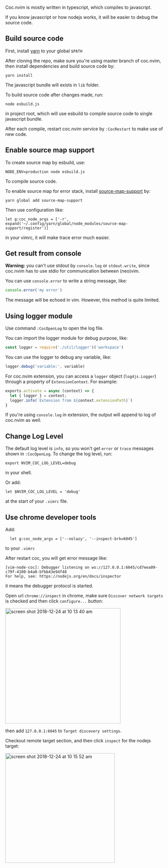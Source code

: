 Coc.nvim is mostly written in typescript, which compiles to javascript. 

If you know javascript or how nodejs works, it will be easier to debug the source code.

## Build source code

First, install [yarn](https://yarnpkg.com/) to your global `$PATH`

After cloning the repo, make sure you're using master branch of coc.nvim, then install dependencies
and build source code by:

```
yarn install
```

The javascript bundle will exists in `lib` folder.

To build source code after changes made, run:

```
node esbuild.js
``` 
in project root, which will use esbuild to compile source code to single javascript bundle.

After each compile, restart coc.nvim service by `:CocRestart` to make use of new code.

## Enable source map support

To create source map by esbuild, use:

```
NODE_ENV=production node esbuild.js
```

To compile source code.

To enable source map for error stack, install [source-map-support](https://github.com/evanw/node-source-map-support) by:

```
yarn global add source-map-support
```
Then use configuration like:
``` vim
let g:coc_node_args = ['-r', expand('~/.config/yarn/global/node_modules/source-map-support/register')]
```
in your vimrc, it will make trace error much easier.

## Get result from console

**Warning:** you can't use stdout by `console.log` or `stdout.write`, since coc.nvim has to use stdio for communication between (neo)vim.

You can use `console.error` to write a string message, like:

``` js
console.error('my error')
```
The message will be echoed in vim. However, this method is quite limited.

## Using logger module

Use command `:CocOpenLog` to open the log file.

You can import the logger module for debug purpose, like:

``` js
const logger = require('./util/logger')('workspace')
```
You can use the logger to debug any variable, like:

``` js
logger.debug('variable:', variable)
```

For coc.nvim extension, you can access a `logger` object (`log4js.Logger`) through a property of `ExtensionContext`. For example:

```js
exports.activate = async (context) => {
  let { logger } = context;
  logger.info(`Extension from ${context.extensionPath}`)
}
```
If you're using `console.log` in extension, the output will append to log of coc.nvim as well.

## Change Log Level

The default log level is `info`, so you won't get `error` or `trace` messages shown in `:CocOpenLog`.
To change the log level, run:

```
export NVIM_COC_LOG_LEVEL=debug
``` 
in your shell.

Or add:
``` vim
let $NVIM_COC_LOG_LEVEL = 'debug'
```
at the start of your `.vimrc` file.

## Use chrome developer tools

Add:
```
  let g:coc_node_args = ['--nolazy', '--inspect-brk=6045']
```
to your `.vimrc`

After restart coc, you will get error message like:
```
[vim-node-coc]: Debugger listening on ws://127.0.0.1:6045/cd7eea09-c79f-4100-b4a0-bfbb43e94f48
For help, see: https://nodejs.org/en/docs/inspector
```
it means the debugger protocol is started.

Open url `chrome://inspect` in chrome, make sure `Discover network targets` is checked and then click `configure...` button:

<img width="363" alt="screen shot 2018-12-24 at 10 13 40 am" src="https://user-images.githubusercontent.com/251450/50389401-d1d48280-0764-11e9-941e-c7faa92b8603.png">

then add `127.0.0.1:6045` to `Target discovery settings`.

Checkout remote target section, and then click `inspect` for the nodejs target:

<img width="345" alt="screen shot 2018-12-24 at 10 15 52 am" src="https://user-images.githubusercontent.com/251450/50389417-12340080-0765-11e9-85ac-f1529e6d79b9.png">